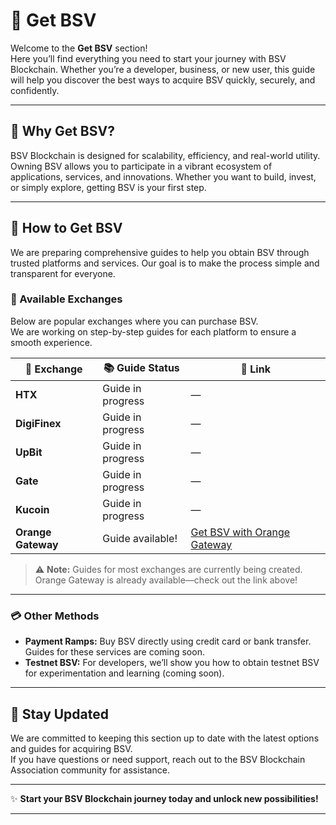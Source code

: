 

# 💸 Get BSV

Welcome to the **Get BSV** section!  
Here you’ll find everything you need to start your journey with BSV Blockchain. Whether you’re a developer, business, or new user, this guide will help you discover the best ways to acquire BSV quickly, securely, and confidently.

---

## 🌟 Why Get BSV?

BSV Blockchain is designed for scalability, efficiency, and real-world utility. Owning BSV allows you to participate in a vibrant ecosystem of applications, services, and innovations. Whether you want to build, invest, or simply explore, getting BSV is your first step.

---

## 🛒 How to Get BSV

We are preparing comprehensive guides to help you obtain BSV through trusted platforms and services. Our goal is to make the process simple and transparent for everyone.

### 🏦 Available Exchanges

Below are popular exchanges where you can purchase BSV.  
We are working on step-by-step guides for each platform to ensure a smooth experience.

| 🏢 Exchange         | 📚 Guide Status         | 🔗 Link                |
|---------------------|------------------------|------------------------|
| **HTX**             | Guide in progress      | —                      |
| **DigiFinex**       | Guide in progress      | —                      |
| **UpBit**           | Guide in progress      | —                      |
| **Gate**            | Guide in progress      | —                      |
| **Kucoin**          | Guide in progress      | —                      |
| **Orange Gateway**  | Guide available!       | [Get BSV with Orange Gateway](orange-gateway.md) |

> ⚠️ **Note:** Guides for most exchanges are currently being created. Orange Gateway is already available—check out the link above!

---

### 💳 Other Methods

- **Payment Ramps:** Buy BSV directly using credit card or bank transfer. Guides for these services are coming soon.
- **Testnet BSV:** For developers, we’ll show you how to obtain testnet BSV for experimentation and learning (coming soon).

---

## 🔔 Stay Updated

We are committed to keeping this section up to date with the latest options and guides for acquiring BSV.  
If you have questions or need support, reach out to the BSV Blockchain Association community for assistance.

---

✨ **Start your BSV Blockchain journey today and unlock new possibilities!**

---
